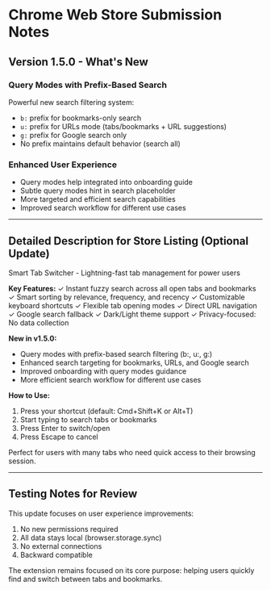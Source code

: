 # Chrome Web Store Submission Notes

## Version 1.5.0 - What's New

### Query Modes with Prefix-Based Search
Powerful new search filtering system:
- `b:` prefix for bookmarks-only search
- `u:` prefix for URLs mode (tabs/bookmarks + URL suggestions)
- `g:` prefix for Google search only
- No prefix maintains default behavior (search all)

### Enhanced User Experience
- Query modes help integrated into onboarding guide
- Subtle query modes hint in search placeholder
- More targeted and efficient search capabilities
- Improved search workflow for different use cases

---

## Detailed Description for Store Listing (Optional Update)

Smart Tab Switcher - Lightning-fast tab management for power users

**Key Features:**
✓ Instant fuzzy search across all open tabs and bookmarks
✓ Smart sorting by relevance, frequency, and recency
✓ Customizable keyboard shortcuts
✓ Flexible tab opening modes
✓ Direct URL navigation
✓ Google search fallback
✓ Dark/Light theme support
✓ Privacy-focused: No data collection

**New in v1.5.0:**
- Query modes with prefix-based search filtering (b:, u:, g:)
- Enhanced search targeting for bookmarks, URLs, and Google search
- Improved onboarding with query modes guidance
- More efficient search workflow for different use cases

**How to Use:**
1. Press your shortcut (default: Cmd+Shift+K or Alt+T)
2. Start typing to search tabs or bookmarks
3. Press Enter to switch/open
4. Press Escape to cancel

Perfect for users with many tabs who need quick access to their browsing session.

---

## Testing Notes for Review

This update focuses on user experience improvements:
1. No new permissions required
2. All data stays local (browser.storage.sync)
3. No external connections
4. Backward compatible

The extension remains focused on its core purpose: helping users quickly find and switch between tabs and bookmarks.
